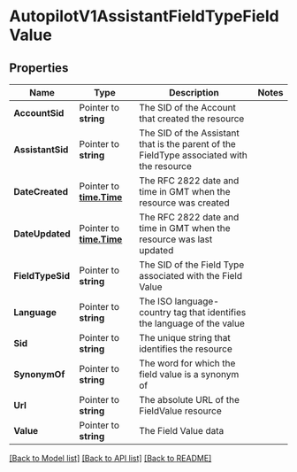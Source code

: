 # AutopilotV1AssistantFieldTypeFieldValue

## Properties
Name | Type | Description | Notes
------------ | ------------- | ------------- | -------------
**AccountSid** | Pointer to **string** | The SID of the Account that created the resource |
**AssistantSid** | Pointer to **string** | The SID of the Assistant that is the parent of the FieldType associated with the resource |
**DateCreated** | Pointer to [**time.Time**](time.Time.md) | The RFC 2822 date and time in GMT when the resource was created |
**DateUpdated** | Pointer to [**time.Time**](time.Time.md) | The RFC 2822 date and time in GMT when the resource was last updated |
**FieldTypeSid** | Pointer to **string** | The SID of the Field Type associated with the Field Value |
**Language** | Pointer to **string** | The ISO language-country tag that identifies the language of the value |
**Sid** | Pointer to **string** | The unique string that identifies the resource |
**SynonymOf** | Pointer to **string** | The word for which the field value is a synonym of |
**Url** | Pointer to **string** | The absolute URL of the FieldValue resource |
**Value** | Pointer to **string** | The Field Value data |

[[Back to Model list]](../README.md#documentation-for-models) [[Back to API list]](../README.md#documentation-for-api-endpoints) [[Back to README]](../README.md)


